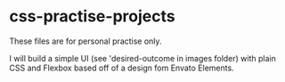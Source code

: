 # css-practise-projects

These files are for personal practise only. 


I will build a simple UI (see 'desired-outcome in images folder) with plain CSS and Flexbox based off of a design fom Envato Elements. 

